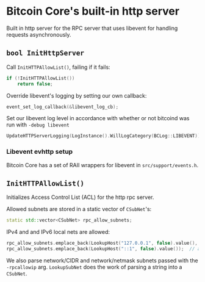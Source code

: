 # Bitcoin Core's built-in http server

Built in http server for the RPC server that uses libevent for handling requests
asynchronously.

## `bool InitHttpServer`

Call `InitHTTPAllowList()`, failing if it fails:

```cpp
if (!InitHTTPAllowList())
    return false;
```

Override libevent's logging by setting our own callback:

```cpp
event_set_log_callback(&libevent_log_cb);
```

Set our libevent log level in accordance with whether or not bitcoind was run
with `-debug libevent`

```cpp
UpdateHTTPServerLogging(LogInstance().WillLogCategory(BCLog::LIBEVENT));
```

### Libevent evhttp setup

Bitcoin Core has a set of RAII wrappers for libevent in `src/support/events.h`.





## `InitHTTPAllowList()`

Initializes Access Control List (ACL) for the http rpc server.

Allowed subnets are stored in a static vector of `CSubNet`'s:

```cpp
static std::vector<CSubNet> rpc_allow_subnets;
```

IPv4 and and IPv6 local nets are allowed:

```cpp
rpc_allow_subnets.emplace_back(LookupHost("127.0.0.1", false).value(), 8);  // always allow IPv4 local subnet
rpc_allow_subnets.emplace_back(LookupHost("::1", false).value());  // always allow IPv6 localhost
```

We also parse network/CIDR and network/netmask subnets passed with the
`-rpcallowip` arg. `LookupSubNet` does the work of parsing a string into a
`CSubNet`.

